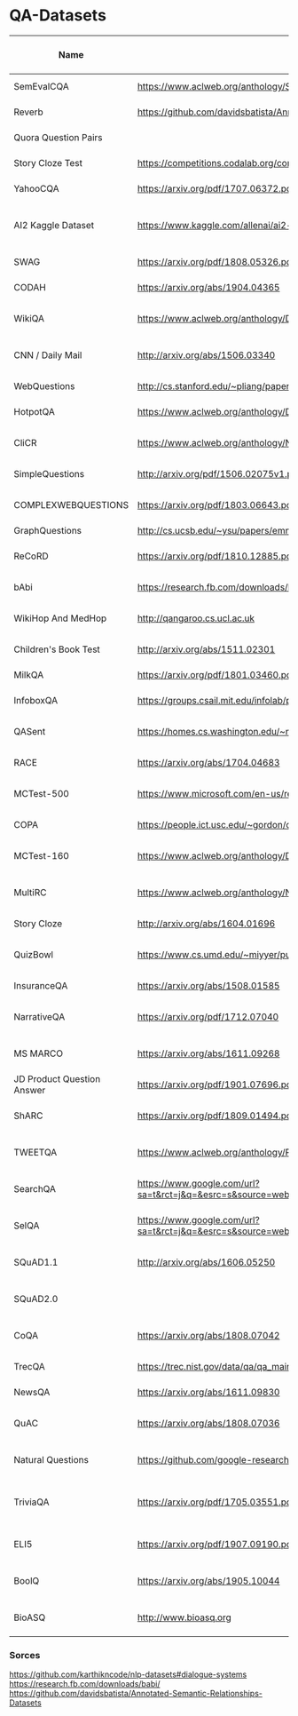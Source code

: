 # QA-Datasets


|Name                      |Paper                                                                                                                                                                                                           |Leaderboard                                                               |Data                                                                                                                                                                                                              |Answer type             |Count of docs|Description of doc        |Comments                                                                                                                                                                                                                                                        |
|---------------|--------------------------------------|--------------------------------------|--------------------------------------|------------------------|-------------|--------------------------|-----------------------------------------------------------------------------------------------------------------------|
|SemEvalCQA                |https://www.aclweb.org/anthology/S17-2003.pdf                                                                                                                                                                   |https://paperswithcode.com/sota/question-answering-on-semevalcqa          |                                                                                                                                                                                                                  |-                       |-            |-                         |several different tasks on different languages                                                                                                                                                                                                                  |
|Reverb                    |https://github.com/davidsbatista/Annotated-Semantic-Relationships-Datasets/blob/master/papers/Fader-emnlp11.pdf                                                                                                 |https://paperswithcode.com/sota/question-answering-on-reverb              |https://github.com/davidsbatista/Annotated-Semantic-Relationships-Datasets/blob/master/datasets/emnlp2011_data.tar.gz                                                                                             |-                       |-            |-                         |500 sentences sampled from the Web, using Yahoo’s random link service.                                                                                                                                                                                          |
|Quora Question Pairs      |                                                                                                                                                                                                                |https://paperswithcode.com/sota/question-answering-on-quora-question-pairs|https://www.kaggle.com/c/quora-question-pairs/data                                                                                                                                                                |-                       |-            |-                         |Pairs of questions                                                                                                                                                                                                                                              |
|Story Cloze Test          |https://competitions.codalab.org/competitions/15333                                                                                                                                                             |https://paperswithcode.com/sota/question-answering-on-story-cloze-test    |https://competitions.codalab.org/competitions/15333                                                                                                                                                               |human generated         |-            |-                         |Only texts needs to be continued                                                                                                                                                                                                                                |
|YahooCQA                  |https://arxiv.org/pdf/1707.06372.pdf                                                                                                                                                                            |https://paperswithcode.com/sota/question-answering-on-yahoocqa            |https://sourceforge.net/projects/yahoodataset/                                                                                                                                                                    |human generated         |-            |-                         |https://webscope.sandbox.yahoo.com/catalog.php?datatype=l&did=10 Rddit-like dataset , QA pairs and metadata                                                                                                                                                     |
|AI2 Kaggle Dataset        |https://www.kaggle.com/allenai/ai2-science-questions                                                                                                                                                            |https://paperswithcode.com/sota/question-answering-on-ai2-kaggle-dataset  |https://www.kaggle.com/allenai/ai2-science-questions                                                                                                                                                              |multiple choice         |-            |-                         |These are English language questions that span several grade levels as indicated in the files. Each question is a 4-way multiple choice structure. Some of these questions include a diagram, either as part of the question text, as an answer option, or both.|
|SWAG                      |https://arxiv.org/pdf/1808.05326.pdf                                                                                                                                                                            |https://paperswithcode.com/sota/question-answering-on-codah               |https://rowanzellers.com/swag/                                                                                                                                                                                    |multiple choice         |-            |-                         |without docs                                                                                                                                                                                                                                                    |
|CODAH                     |https://arxiv.org/abs/1904.04365                                                                                                                                                                                |https://paperswithcode.com/sota/question-answering-on-codah               |https://github.com/Websail-NU/CODAH                                                                                                                                                                               |multiple choice         |-            |-                         |continue SWAG with human-generated eval set                                                                                                                                                                                                                     |
|WikiQA                    |https://www.aclweb.org/anthology/D15-1237.pdf                                                                                                                                                                   |https://paperswithcode.com/sota/question-answering-on-wikiqa              |http://research.microsoft.com/en-US/downloads/4495da01-db8c-4041-a7f6-7984a4f6a905/default.aspx                                                                                                                   |Answer as a sentence    |9            |Sentence                  |example : https://github.com/RaRe-Technologies/gensim-data/issues/31 ~3000 questions                                                                                                                                                                            |
|CNN / Daily Mail          |http://arxiv.org/abs/1506.03340                                                                                                                                                                                 |https://paperswithcode.com/sota/question-answering-on-cnn-daily-mail      |http://cs.nyu.edu/~kcho/DMQA/                                                                                                                                                                                     |Entity                  |1            |Not too long passage      |Code to generate: https://github.com/deepmind/rc-data Cloze type of question                                                                                                                                                                                    |
|WebQuestions              |http://cs.stanford.edu/~pliang/papers/freebase-emnlp2013.pdf                                                                                                                                                    |https://paperswithcode.com/sota/question-answering-on-webquestions        |https://github.com/brmson/dataset-factoid-webquestions                                                                                                                                                            |Entity                  |-            |-                         |Got answers from Freebase (KB)                                                                                                                                                                                                                                  |
|HotpotQA                  |https://www.aclweb.org/anthology/D18-1259.pdf                                                                                                                                                                   |https://hotpotqa.github.io                                                |https://hotpotqa.github.io                                                                                                                                                                                        |Entity                  |N>1          |Several passages          |multihop                                                                                                                                                                                                                                                        |
|CliCR                     |https://www.aclweb.org/anthology/N18-1140.pdf                                                                                                                                                                   |https://paperswithcode.com/sota/question-answering-on-clicr               |https://github.com/clips/clicr                                                                                                                                                                                    |Entity                  |1            |Not too long passage      |Cloze type of question                                                                                                                                                                                                                                          |
|SimpleQuestions           |http://arxiv.org/pdf/1506.02075v1.pdf                                                                                                                                                                           |https://paperswithcode.com/sota/question-answering-on-simplequestions     |https://www.dropbox.com/s/tohrsllcfy7rch4/SimpleQuestions_v2.tgz                                                                                                                                                  |Entity                  |1            |Short sentence            |Document consists of subject-relation-object https://github.com/davidgolub/SimpleQA/tree/master/datasets/SimpleQuestions                                                                                                                                        |
|COMPLEXWEBQUESTIONS       |https://arxiv.org/pdf/1803.06643.pdf                                                                                                                                                                            |                                                                          |https://www.tau-nlp.org/compwebq                                                                                                                                                                                  |Entity                  |N>1          |Not too long passage      |partly multihop                                                                                                                                                                                                                                                 |
|GraphQuestions            |http://cs.ucsb.edu/~ysu/papers/emnlp16_graphquestions.pdf                                                                                                                                                       |                                                                          |https://github.com/ysu1989/GraphQuestions                                                                                                                                                                         |Entity                  |-            |Graph                     |Framework for question generating                                                                                                                                                                                                                               |
|ReCoRD                    |https://arxiv.org/pdf/1810.12885.pdf                                                                                                                                                                            |https://sheng-z.github.io/ReCoRD-explorer/                                |https://sheng-z.github.io/ReCoRD-explorer/                                                                                                                                                                        |Entity(or Span)         |1            |Not too long passage      |Cloze type of question                                                                                                                                                                                                                                          |
|bAbi                      |https://research.fb.com/downloads/babi/                                                                                                                                                                         |https://paperswithcode.com/sota/question-answering-on-babi                |http://www.thespermwhale.com/jaseweston/babi/tasks_1-20_v1-1.tar.gz                                                                                                                                               |Entity                  |2            |Short sentence            |Very simple dataset                                                                                                                                                                                                                                             |
|WikiHop And MedHop        |http://qangaroo.cs.ucl.ac.uk                                                                                                                                                                                    |                                                                          |http://qangaroo.cs.ucl.ac.uk                                                                                                                                                                                      |multiple choice         |N>1          |several relevant docs     |Our aim is to build Reading Comprehension methods that perform multi-hop inference on text, where individual facts are spread out across different documents.                                                                                                   |
|Children's Book Test      |http://arxiv.org/abs/1511.02301                                                                                                                                                                                 |https://paperswithcode.com/sota/question-answering-on-childrens-book-test |http://www.thespermwhale.com/jaseweston/babi/CBTest.tgz                                                                                                                                                           |multiple choice         |1            |Several passages          |Cloze type of question                                                                                                                                                                                                                                          |
|MilkQA                    |https://arxiv.org/pdf/1801.03460.pdf                                                                                                                                                                            |                                                                          |http://nilc.icmc.usp.br/nilc/index.php/milkqa                                                                                                                                                                     |multiple choice         |-            |answer pool as doc        |Narrow domain - dairy ferm                                                                                                                                                                                                                                      |
|InfoboxQA                 |https://groups.csail.mit.edu/infolab/publications/Morales-EMNLP2016.pdf                                                                                                                                         |                                                                          |                                                                                                                                                                                                                  |multiple choice         |1            |Table                     |Table-structured document                                                                                                                                                                                                                                       |
|QASent                    |https://homes.cs.washington.edu/~nasmith/papers/wang+smith+mitamura.emnlp07.pdf                                                                                                                                 |https://paperswithcode.com/sota/question-answering-on-qasent              |http://cs.stanford.edu/people/mengqiu/data/qg-emnlp07-data.tgz                                                                                                                                                    |multiple choice         |1 from TREC  |Large text                |QA pairs generated from TREC datasets                                                                                                                                                                                                                           |
|RACE                      |https://arxiv.org/abs/1704.04683                                                                                                                                                                                |http://www.qizhexie.com/data/RACE_leaderboard.html                        |https://www.cs.cmu.edu/~glai1/data/race/                                                                                                                                                                          |multiple choice         |1            |Large text                |                                                                                                                                                                                                                                                                |
|MCTest-500                |https://www.microsoft.com/en-us/research/wp-content/uploads/2016/11/MCTest_EMNLP2013.pdf                                                                                                                        |https://paperswithcode.com/sota/question-answering-on-mctest-500          |https://github.com/mcobzarenco/mctest/tree/master/data/MCTest                                                                                                                                                     |multiple choice         |1            |Not too long passage      |                                                                                                                                                                                                                                                                |
|COPA                      |https://people.ict.usc.edu/~gordon/copa.html                                                                                                                                                                    |https://paperswithcode.com/sota/question-answering-on-copa                |https://people.ict.usc.edu/~gordon/copa.html                                                                                                                                                                      |multiple choice         |1            |Short sentence            |The Choice Of Plausible Alternatives                                                                                                                                                                                                                            |
|MCTest-160                |https://www.aclweb.org/anthology/D13-1020.pdf                                                                                                                                                                   |https://paperswithcode.com/sota/question-answering-on-mctest-160          |http://research.microsoft.com/en-us/um/redmond/projects/mctest/data.html                                                                                                                                          |multiple choice         |1            |Not too long passage      |alternate data link - https://github.com/mcobzarenco/mctest/tree/master/data/MCTest                                                                                                                                                                             |
|MultiRC                   |https://www.aclweb.org/anthology/N18-1023.pdf                                                                                                                                                                   |https://paperswithcode.com/sota/question-answering-on-multirc             |https://www.google.com/url?sa=t&rct=j&q=&esrc=s&source=web&cd=1&cad=rja&uact=8&ved=2ahUKEwjarbT5zezoAhVN1qYKHctPDbgQFjAAegQIARAB&url=https%3A%2F%2Fgithub.com%2FCogComp%2Fmultirc&usg=AOvVaw0bUevFQS6QtorcHR7TMrHW|multiple choice         |1            |Not too long passage      |Reasoning                                                                                                                                                                                                                                                       |
|Story Cloze               |http://arxiv.org/abs/1604.01696                                                                                                                                                                                 |                                                                          |http://cs.rochester.edu/nlp/rocstories                                                                                                                                                                            |multiple choice         |-            |-                         |Task: end the story. ROCStories dataset is for pretraining as I uderstand                                                                                                                                                                                       |
|QuizBowl                  |https://www.cs.umd.edu/~miyyer/pubs/2014_qb_rnn.pdf                                                                                                                                                             |                                                                          |https://www.cs.umd.edu/~miyyer/qblearn/index.html                                                                                                                                                                 |multiple choice         |1            |Not too long passage      |                                                                                                                                                                                                                                                                |
|InsuranceQA               |https://arxiv.org/abs/1508.01585                                                                                                                                                                                |                                                                          |https://github.com/shuzi/insuranceQA                                                                                                                                                                              |multiple choice         |-            |-                         |Real data                                                                                                                                                                                                                                                       |
|NarrativeQA               |https://arxiv.org/pdf/1712.07040                                                                                                                                                                                |https://paperswithcode.com/sota/question-answering-on-narrativeqa         |https://github.com/deepmind/narrativeqa                                                                                                                                                                           |human generated         |1            |Large text and summary    |Good comparing of datasets in paper                                                                                                                                                                                                                             |
|MS MARCO                  |https://arxiv.org/abs/1611.09268                                                                                                                                                                                |https://paperswithcode.com/sota/question-answering-on-ms-marco            |http://www.msmarco.org/                                                                                                                                                                                           |human generated         |10           |several relevant docs     |                                                                                                                                                                                                                                                                |
|JD Product Question Answer|https://arxiv.org/pdf/1901.07696.pdf                                                                                                                                                                            |https://paperswithcode.com/sota/product-question-answering-on-jd-product  |https://datascience.jd.com/page/opendataset.html                                                                                                                                                                  |human generated         |1            |Large text                |corpus consists of online retailing customer service dialogues                                                                                                                                                                                                  |
|ShARC                     |https://arxiv.org/pdf/1809.01494.pdf                                                                                                                                                                            |https://sharc-data.github.io/leaderboard.html                             |https://sharc-data.github.io/data.html                                                                                                                                                                            |human generated         |1            |Not too long passage      |Shaping Answers with Rules through Conversation Complex conversation                                                                                                                                                                                            |
|TWEETQA                   |https://www.aclweb.org/anthology/P19-1496                                                                                                                                                                       |                                                                          |https://tweetqa.github.io                                                                                                                                                                                         |human generated         |1            |Not too long passage      |                                                                                                                                                                                                                                                                |
|SearchQA                  |https://www.google.com/url?sa=t&rct=j&q=&esrc=s&source=web&cd=1&cad=rja&uact=8&ved=2ahUKEwiiwcm4zuzoAhUN0aYKHT23DHYQFjAAegQIAhAB&url=https%3A%2F%2Farxiv.org%2Fabs%2F1704.05179&usg=AOvVaw0KaOLAriKoVkFDyY2CIrAO|                                                                          |https://github.com/nyu-dl/dl4ir-searchqA                                                                                                                                                                          |human generated         |N>1          |Not too long passage      |real question answers pairs with scraped from Google snippets                                                                                                                                                                                                   |
|SelQA                     |https://www.google.com/url?sa=t&rct=j&q=&esrc=s&source=web&cd=2&cad=rja&uact=8&ved=2ahUKEwjHvNK9zuzoAhVp2aYKHe0yDQcQFjABegQIBRAB&url=https%3A%2F%2Farxiv.org%2Fabs%2F1606.08513&usg=AOvVaw16XLVAocEYwfRpA1EranJP|                                                                          |https://github.com/emorynlp/selqa                                                                                                                                                                                 |Multi Span              |1            |Not too long passage      |2 types of datasets (answer triggering and answer selection)                                                                                                                                                                                                    |
|SQuAD1.1                  |http://arxiv.org/abs/1606.05250                                                                                                                                                                                 |https://paperswithcode.com/sota/question-answering-on-squad11             |http://stanford-qa.com/                                                                                                                                                                                           |Span                    |One          |Not too long passage      |                                                                                                                                                                                                                                                                |
|SQuAD2.0                  |                                                                                                                                                                                                                |https://paperswithcode.com/sota/question-answering-on-squad20             |                                                                                                                                                                                                                  |Span                    |One          |Not too long passage      |Squad with negative examples(without answers)                                                                                                                                                                                                                   |
|CoQA                      |https://arxiv.org/abs/1808.07042                                                                                                                                                                                |https://stanfordnlp.github.io/coqa/                                       |https://stanfordnlp.github.io/coqa/                                                                                                                                                                               |Span                    |1            |Not too long passage      |Questions grouped in semantic linked sequences                                                                                                                                                                                                                  |
|TrecQA                    |https://trec.nist.gov/data/qa/qa_main/qa.ps                                                                                                                                                                     |https://paperswithcode.com/sota/question-answering-on-trecqa              |https://trec.nist.gov/data/qa.html                                                                                                                                                                                |Span                    |1            |Large text                |Several datasets with little differences There can be several answers                                                                                                                                                                                           |
|NewsQA                    |https://arxiv.org/abs/1611.09830                                                                                                                                                                                |https://paperswithcode.com/sota/question-answering-on-newsqa              |https://github.com/Maluuba/newsqa                                                                                                                                                                                 |Span                    |1            |Large text                |                                                                                                                                                                                                                                                                |
|QuAC                      |https://arxiv.org/abs/1808.07036                                                                                                                                                                                |https://quac.ai                                                           |https://quac.ai                                                                                                                                                                                                   |Span                    |1            |Not too long passage      |14K information-seeking QA dialogs (100K ques- tions in total)                                                                                                                                                                                                  |
|Natural Questions         |https://github.com/google-research-datasets/natural-questions                                                                                                                                                   |https://paperswithcode.com/sota/question-answering-on-natural-questions   |https://github.com/google-research-datasets/natural-questions                                                                                                                                                     |Span                    |1            |Large text(can be divided)|                                                                                                                                                                                                                                                                |
|TriviaQA                  |https://arxiv.org/pdf/1705.03551.pdf                                                                                                                                                                            |                                                                          |https://nlp.cs.washington.edu/triviaqa/                                                                                                                                                                           |Span and Entity         |10           |Large text                |TriviaQA (1) has relatively complex, compositional questions, (2) has considerable syntactic and lexical variability between questions and corresponding answer-evidence sen- tences, and (3) requires more cross sen- tence reasoning to find answers          |
|ELI5                      |https://arxiv.org/pdf/1907.09190.pdf                                                                                                                                                                            |https://github.com/facebookresearch/ELI5                                  |https://github.com/facebookresearch/ELI5                                                                                                                                                                          |Span and human generated|1            |Large text                |Explain me like I'm 5 from Reddit                                                                                                                                                                                                                               |
|BoolQ                     |https://arxiv.org/abs/1905.10044                                                                                                                                                                                |https://paperswithcode.com/sota/question-answering-on-boolq               |https://github.com/google-research-datasets/boolean-questions                                                                                                                                                     |Yes/No                  |1            |Not too long passage      |Boolean questions                                                                                                                                                                                                                                               |
|BioASQ                    |http://www.bioasq.org                                                                                                                                                                                           |                                                                          |http://participants-area.bioasq.org/datasets/                                                                                                                                                                     |Span and human generated|N>1          |Large text                |                                                                                                                                                                                                                                                                |




### Sorces

https://github.com/karthikncode/nlp-datasets#dialogue-systems
https://research.fb.com/downloads/babi/
https://github.com/davidsbatista/Annotated-Semantic-Relationships-Datasets
